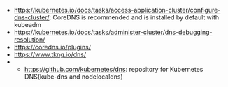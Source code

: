 - https://kubernetes.io/docs/tasks/access-application-cluster/configure-dns-cluster/: CoreDNS is recommended and is installed by default with kubeadm
- https://kubernetes.io/docs/tasks/administer-cluster/dns-debugging-resolution/
- https://coredns.io/plugins/
- https://www.tkng.io/dns/
- - https://github.com/kubernetes/dns: repository for Kubernetes DNS(kube-dns and nodelocaldns)
